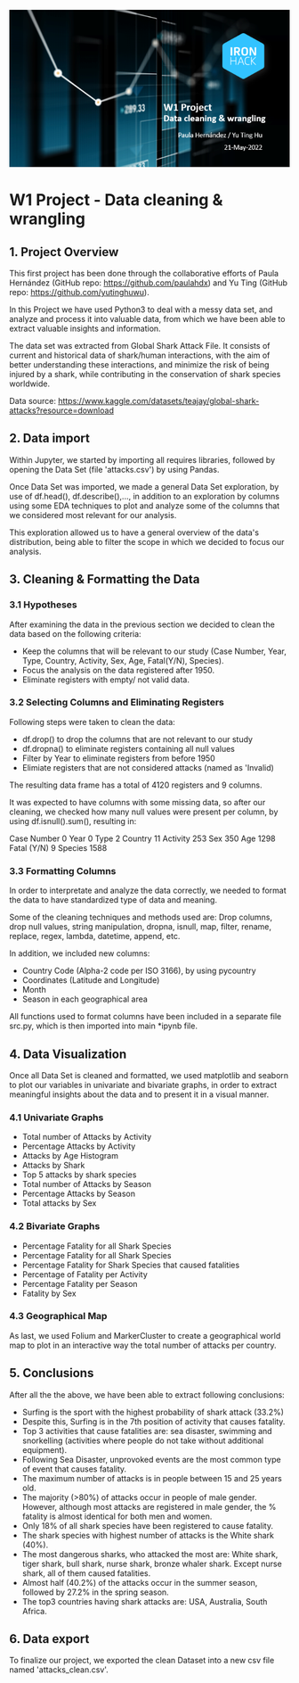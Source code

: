 ![cover](cover.jpg)

# W1 Project - Data cleaning & wrangling

## 1. Project Overview
This first project has been done through the collaborative efforts of Paula Hernández (GitHub repo: https://github.com/paulahdx) and Yu Ting (GitHub repo: https://github.com/yutinghuwu).

In this Project we have used Python3 to deal with a messy data set, and analyze and process it into valuable data, from which we have been able to extract valuable insights and information.

The data set was extracted from Global Shark Attack File. It consists of current and historical data of shark/human interactions, with the aim of better understanding these interactions, and minimize the risk of being injured by a shark, while contributing in the conservation of shark species worldwide. 

Data source: 
https://www.kaggle.com/datasets/teajay/global-shark-attacks?resource=download

## 2. Data import
Within Jupyter, we started by importing all requires libraries, followed by opening the Data Set (file 'attacks.csv') by using Pandas.

Once Data Set was imported, we made a general Data Set exploration, by use of df.head(), df.describe(),..., in addition to an exploration by columns using some EDA techniques to plot and analyze some of the columns that we considered most relevant for our analysis. 

This exploration allowed us to have a general overview of the data's distribution, being able to filter the scope in which we decided to focus our analysis.

## 3. Cleaning & Formatting the Data

### 3.1 Hypotheses
After examining the data in the previous section we decided to clean the data based on the following criteria:
- Keep the columns that will be relevant to our study (Case Number, Year, Type, Country, Activity, Sex, Age, Fatal(Y/N), Species).
- Focus the analysis on the data registered after 1950.
- Eliminate registers with empty/ not valid data.

### 3.2 Selecting Columns and Eliminating Registers
Following steps were taken to clean the data:
- df.drop() to drop the columns that are not relevant to our study
- df.dropna() to eliminate registers containing all null values
- Filter by Year to eliminate registers from before 1950
- Elimiate registers that are not considered attacks (named as 'Invalid)

The resulting data frame has a total of 4120 registers and 9 columns.
 
It was expected to have columns with some missing data, so after our cleaning, we checked how many null values were present per column, by using df.isnull().sum(), resulting in: 

Case Number       0
Year              0
Type              2
Country          11
Activity        253
Sex             350
Age            1298
Fatal (Y/N)       9
Species        1588

### 3.3 Formatting Columns
In order to interpretate and analyze the data correctly, we needed to format the data to have standardized type of data and meaning.

Some of the cleaning techniques and methods used are: 
Drop columns, drop null values, string manipulation, dropna, isnull, map, 
filter, rename, replace, regex, lambda, datetime, append, etc.

In addition, we included new columns: 
- Country Code (Alpha-2 code per ISO 3166), by using pycountry
- Coordinates (Latitude and Longitude)
- Month
- Season in each geographical area

All functions used to format columns have been included in a separate file src.py, which is then imported into main *ipynb file.

## 4. Data Visualization
Once all Data Set is cleaned and formatted, we used matplotlib and seaborn to plot our variables in univariate and bivariate graphs, in order to extract meaningful insights about the data and to present it in a visual manner.

### 4.1 Univariate Graphs 
- Total number of Attacks by Activity
- Percentage Attacks by Activity
- Attacks by Age Histogram
- Attacks by Shark
- Top 5 attacks by shark species 
- Total number of Attacks by Season
- Percentage Attacks by Season
- Total attacks by Sex

### 4.2 Bivariate Graphs 
- Percentage Fatality for all Shark Species
- Percentage Fatality for all Shark Species
- Percentage Fatality for Shark Species that caused fatalities
- Percentage of Fatality per Activity 
- Percentage Fatality per Season
- Fatality by Sex

### 4.3 Geographical Map 
As last, we used Folium and MarkerCluster to create a geographical world map to plot in an interactive way the total number of attacks per country. 

## 5. Conclusions
After all the the above, we have been able to extract following conclusions:
- Surfing is the sport with the highest probability of shark attack (33.2%)
- Despite this, Surfing is in the 7th position of activity that causes fatality.
- Top 3 activities that cause fatalities are: sea disaster, swimming and snorkelling (activities where people do not take without additional equipment).
- Following Sea Disaster, unprovoked events are the most common type of event that causes fatality.
- The maximum number of attacks is in people between 15 and 25 years old.
- The majority (>80%) of attacks occur in people of male gender. However, although most attacks are registered in male gender, the % fatality is almost identical for both men and women.
- Only 18% of all shark species have been registered to cause fatality.
- The shark species with highest number of attacks is the White shark (40%). 
- The most dangerous sharks, who attacked the most are: White shark, tiger shark, bull shark, nurse shark, bronze whaler shark. Except nurse shark, all of them caused fatalities.
- Almost half (40.2%) of the attacks occur in the summer season, followed by 27.2% in the spring season.
- The top3 countries having shark attacks are: USA, Australia, South Africa.

## 6. Data export
To finalize our project, we exported the clean Dataset into a new csv file named 'attacks_clean.csv'.
